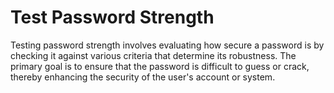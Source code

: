 # Test Password Strength

Testing password strength involves evaluating how secure a password is by checking it against various criteria that determine its robustness. The primary goal is to ensure that the password is difficult to guess or crack, thereby enhancing the security of the user's account or system.
